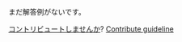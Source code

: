 
まだ解答例がないです。

[コントリビュートしませんか](https://github.com/BFEdev/BFE.dev-solutions/blob/main/question/es6-generator_ja.md)?  [Contribute guideline](https://github.com/BFEdev/BFE.dev-solutions#how-to-contribute)

